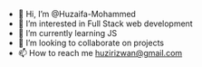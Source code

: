 - 👋 Hi, I’m @Huzaifa-Mohammed
- 👀 I’m interested in Full Stack web development
- 🌱 I’m currently learning JS
- 💞️ I’m looking to collaborate on projects
- 📫 How to reach me huzirizwan@gmail.com

<!---
Huzaifa-Mohammed/Huzaifa-Mohammed is a ✨ special ✨ repository because its `README.md` (this file) appears on your GitHub profile.
You can click the Preview link to take a look at your changes.
--->
